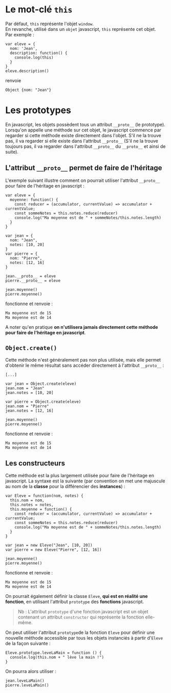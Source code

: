# Le mot-clé `this`

Par défaut, `this` représente l'objet `window`.</br>
En revanche, utilisé dans un `objet` javascript, `this` représente cet objet.</br>
Par exemple :

```
var eleve = {
  nom: 'Jean',
  description: function() {
    console.log(this)
  }
}
eleve.description()
```
renvoie
```
Object {nom: "Jean"}
```

# Les prototypes

En javascript, les objets possèdent tous un attribut `__proto__` (le prototype). Lorsqu'on appelle une méthode sur cet objet, le javascript commence par regarder si cette méthode existe directement dans l'objet. S'il ne la trouve pas, il va regarder si elle existe dans l'attribut `__proto__` (S'il ne la trouve toujours pas, il va regarder dans l'attribut `__proto__` du `__proto__` et ainsi de suite).

## L'attribut `__proto__` permet de faire de l'héritage

L'exemple suivant illustre comment on pourrait utiliser l'attribut `__proto__` pour faire de l'héritage en javascript :

```
var eleve = {
  moyenne: function() {
    const reducer = (accumulator, currentValue) => accumulator + currentValue;
    const sommeNotes = this.notes.reduce(reducer)
    console.log("Ma moyenne est de " + sommeNotes/this.notes.length)
  }
}

var jean = {
  nom: "Jean",
  notes: [10, 20]
}
var pierre = {
  nom: "Pierre",
  notes: [12, 16]
}

jean.__proto__ = eleve
pierre.__proto__ = eleve

jean.moyenne()
pierre.moyenne()
```

fonctionne et renvoie :

```
Ma moyenne est de 15
Ma moyenne est de 14
```

A noter qu'en pratique **on n'utilisera jamais directement cette méthode pour faire de l'héritage en javascript**.

## `Object.create()`
Cette méthode n'est généralement pas non plus utilisée, mais elle permet d'obtenir le même résultat sans accéder directement à l'attribut `__proto__` :

```
[...]

var jean = Object.create(eleve)
jean.nom = "Jean"
jean.notes = [10, 20]

var pierre = Object.create(eleve)
jean.nom = "Pierre"
jean.notes = [12, 16]

jean.moyenne()
pierre.moyenne()
```

fonctionne et renvoie :

```
Ma moyenne est de 15
Ma moyenne est de 14
```

## Les constructeurs
Cette méthode est la plus largement utilisée pour faire de l'héritage en javascript. La syntaxe est la suivante (par convention on met une majuscule au nom de la **classe** pour la différencier des **instances**) :

```
var Eleve = function(nom, notes) {
  this.nom = nom,
  this.notes = notes,
  this.moyenne = function() {
    const reducer = (accumulator, currentValue) => accumulator + currentValue;
    const sommeNotes = this.notes.reduce(reducer)
    console.log("Ma moyenne est de " + sommeNotes/this.notes.length)
  }
}

var jean = new Eleve("Jean", [10, 20])
var pierre = new Eleve("Pierre", [12, 16])

jean.moyenne()
pierre.moyenne()
```
fonctionne et renvoie :

```
Ma moyenne est de 15
Ma moyenne est de 14
```

On pourrait également définir la classe `Eleve`, **qui est en réalité une fonction**, en utilisant l'attribut `prototype` des **fonctions** javascript. 
> Nb : L'attribut `prototype` d'une fonction javascript est un objet contenant un attribut `constructor` qui représente la fonction elle-même.

On peut utiliser l'attribut `prototype`de la fonction `Eleve` pour définir une nouvelle méthode accessible par tous les objets instanciés à partir d'`Eleve` de la façon suivante :

```
Eleve.prototype.leveLaMain = function () {
  console.log(this.nom + " lève la main !")
}
```

On pourra alors utiliser :

```
jean.leveLaMain()
pierre.leveLaMain()
```
